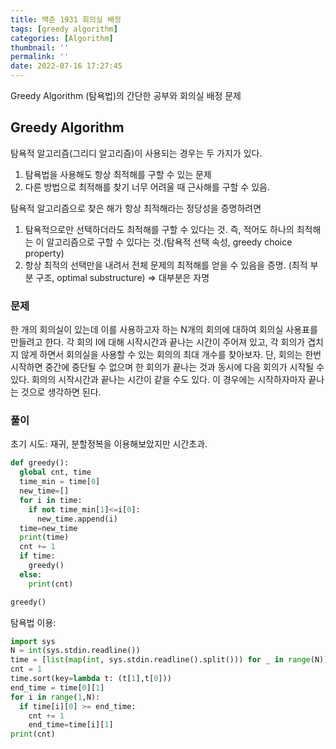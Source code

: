 ```yaml
---
title: 백준 1931 회의실 배정
tags: [greedy algorithm]
categories: [Algorithm]
thumbnail: ''
permalink: ''
date: 2022-07-16 17:27:45
---
```


Greedy Algorithm (탐욕법)의 간단한 공부와 회의실 배정 문제

<!-- excerpt -->

## Greedy Algorithm

탐욕적 알고리즘(그리디 알고리즘)이 사용되는 경우는 두 가지가 있다.

1. 탐욕법을 사용해도 항상 최적해를 구할 수 있는 문제
2. 다른 방법으로 최적해를 찾기 너무 어려울 때 근사해를 구할 수 있음.

탐욕적 알고리즘으로 찾은 해가 항상 최적해라는 정당성을 증명하려면

1. 탐욕적으로만 선택하더라도 최적해를 구할 수 있다는 것. 즉, 적어도 하나의 최적해는 이 알고리즘으로 구할 수 있다는 것.(탐욕적 선택 속성, greedy choice property)
2. 항상 최적의 선택만을 내려서 전체 문제의 최적해를 얻을 수 있음을 증명. (최적 부분 구조, optimal substructure) ⇒ 대부분은 자명

### 문제

한 개의 회의실이 있는데 이를 사용하고자 하는 N개의 회의에 대하여 회의실 사용표를 만들려고 한다. 각 회의 I에 대해 시작시간과 끝나는 시간이 주어져 있고, 각 회의가 겹치지 않게 하면서 회의실을 사용할 수 있는 회의의 최대 개수를 찾아보자. 단, 회의는 한번 시작하면 중간에 중단될 수 없으며 한 회의가 끝나는 것과 동시에 다음 회의가 시작될 수 있다. 회의의 시작시간과 끝나는 시간이 같을 수도 있다. 이 경우에는 시작하자마자 끝나는 것으로 생각하면 된다.

### 풀이

초기 시도: 재귀, 분할정복을 이용해보았지만 시간초과.

```python
def greedy():
  global cnt, time
  time_min = time[0]
  new_time=[]
  for i in time:
    if not time_min[1]<=i[0]:
      new_time.append(i)
  time=new_time
  print(time)
  cnt += 1
  if time:
    greedy()
  else:
    print(cnt)

greedy()
```

탐욕법 이용:

```python
import sys
N = int(sys.stdin.readline())
time = [list(map(int, sys.stdin.readline().split())) for _ in range(N)]
cnt = 1
time.sort(key=lambda t: (t[1],t[0]))
end_time = time[0][1]
for i in range(1,N):
  if time[i][0] >= end_time:
    cnt += 1
    end_time=time[i][1]
print(cnt)
```
